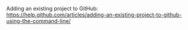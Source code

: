 Adding an existing project to GitHub:
https://help.github.com/articles/adding-an-existing-project-to-github-using-the-command-line/
